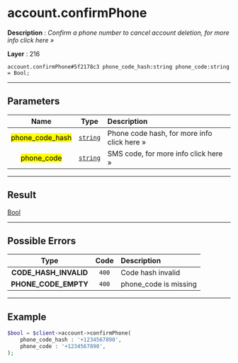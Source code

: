 # account.confirmPhone

**Description** : *Confirm a phone number to cancel account deletion, for more info click here &raquo;*

**Layer** : 216

```tl
account.confirmPhone#5f2178c3 phone_code_hash:string phone_code:string = Bool;
```

---

## Parameters

| Name | Type | Description |
| :---: | :---: | :--- |
| <mark>phone_code_hash</mark> | [`string`](type/string) | Phone code hash, for more info click here » |
| <mark>phone_code</mark> | [`string`](type/string) | SMS code, for more info click here » |

---

## Result

[Bool](type/Bool)

---

## Possible Errors

| Type | Code | Description |
| :---: | :---: | :--- |
| **CODE_HASH_INVALID** | `400` | Code hash invalid |
| **PHONE_CODE_EMPTY** | `400` | phone_code is missing |

---

## Example

```php
$bool = $client->account->confirmPhone(
	phone_code_hash : '+1234567890',
	phone_code : '+1234567890',
);
```